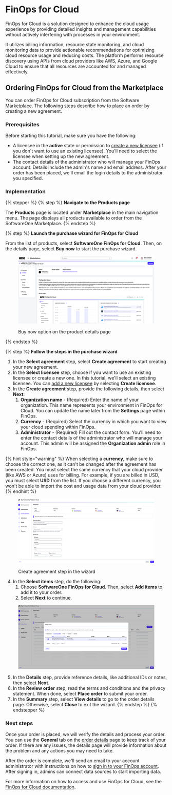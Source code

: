# FinOps for Cloud

FinOps for Cloud is a solution designed to enhance the cloud usage experience by providing detailed insights and management capabilities without actively interfering with processes in your environment.&#x20;

It utilizes billing information, resource state monitoring, and cloud monitoring data to provide actionable recommendations for optimizing cloud resource usage and reducing costs. The platform performs resource discovery using APIs from cloud providers like AWS, Azure, and Google Cloud to ensure that all resources are accounted for and managed effectively.&#x20;

## Ordering FinOps for Cloud from the Marketplace

You can order FinOps for Cloud subscription from the Software Marketplace. The following steps describe how to place an order by creating a new agreement.&#x20;

### Prerequisites <a href="#howtoorderamicrosoft365subscriptionforanexistingmicrosofttenant-prerequisites" id="howtoorderamicrosoft365subscriptionforanexistingmicrosofttenant-prerequisites"></a>

Before starting this tutorial, make sure you have the following:

* A licensee in the **active** state or permission to [create a new licensee](https://docs.platform.softwareone.com/modules-and-features/settings/licensees/create-licensees) (if you don't want to use an existing licensee). You'll need to select the licensee when setting up the new agreement.
* The contact details of the administrator who will manage your FinOps account. Details include the admin's name and email address. After your order has been placed, we'll email the login details to the administrator you specified.&#x20;

### Implementation

{% stepper %}
{% step %}
**Navigate to the Products page**

The **Products** page is located under **Marketplace** in the main navigation menu. The page displays all products available to order from the SoftwareOne Marketplace.
{% endstep %}

{% step %}
**Launch the purchase wizard for FinOps for Cloud**

From the list of products, select **SoftwareOne FinOps for Cloud**. Then, on the details page, select **Buy now** to start the purchase wizard.

<figure><img src="../../.gitbook/assets/image (1).png" alt=""><figcaption><p>Buy now option on the product details page</p></figcaption></figure>
{% endstep %}

{% step %}
**Follow the steps in the purchase wizard**

1. In the **Select agreement** step, select **Create agreement** to start creating your new agreement.
2. In the **Select licensee** step, choose if you want to use an existing licensee or create a new one. In this tutorial, we'll select an existing licensee. You can [add a new licensee](../../modules-and-features/settings/licensees/create-licensees.md) by selecting **Create licensee**.
3. In the **Create agreement** step, provide the following details, then select **Next**:
   1. **Organization name** - (Required) Enter the name of your organization. This name represents your environment in FinOps for Cloud. You can update the name later from the **Settings** page within FinOps.&#x20;
   2. **Currency** - (Required) Select the currency in which you want to view your cloud spending within FinOps.&#x20;
   3. **Administrator** - (Required) Fill out the contact form. You'll need to enter the contact details of the administrator who will manage your account. This admin will be assigned the **Organization admin** role in FinOps.

{% hint style="warning" %}
When selecting a **currency**, make sure to choose the correct one, as it can't be changed after the agreement has been created. You must select the same currency that your cloud provider (like AWS or Azure) uses for billing. For example, if you are billed in USD, you must select **USD** from the list. If you choose a different currency, you won't be able to import the cost and usage data from your cloud provider.
{% endhint %}

<figure><img src="../../.gitbook/assets/image (2).png" alt=""><figcaption><p>Create agreement step in the wizard</p></figcaption></figure>

4. In the **Select items** step, do the following:
   1. Choose **SoftwareOne FinOps for Cloud**. Then, select **Add items** to add it to your order.&#x20;
   2. Select **Next** to continue.

<figure><img src="../../.gitbook/assets/image (6).png" alt=""><figcaption></figcaption></figure>

5. In the **Details** step, provide reference details, like additional IDs or notes, then select **Next**.
6. In the **Review order** step, read the terms and conditions and the privacy statement. When done, select **Place order** to submit your order.
7. In the **Summary** step, select **View details** to go to the order details page. Otherwise, select **Close** to exit the wizard.
{% endstep %}
{% endstepper %}

### Next steps

Once your order is placed, we will verify the details and process your order. You can use the **General** tab on the [order details](../../modules-and-features/marketplace/orders/#subscription-details) page to keep track of your order. If there are any issues, the details page will provide information about the problem and any actions you may need to take.

After the order is complete, we'll send an email to your account administrator with instructions on how to [sign in to your FinOps account](https://portal.finops.softwareone.com/). After signing in, admins can connect data sources to start importing data.&#x20;

For more information on how to access and use FinOps for Cloud, see the [FinOps for Cloud documentation](https://docs.finops.softwareone.com/).
